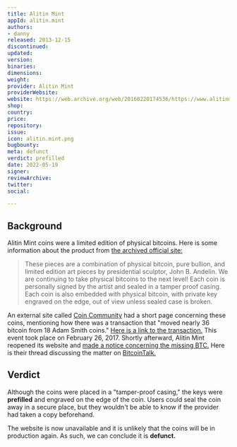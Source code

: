 ```yaml
---
title: Alitin Mint
appId: alitin.mint
authors:
- danny
released: 2013-12-15
discontinued: 
updated: 
version: 
binaries: 
dimensions: 
weight: 
provider: Alitin Mint
providerWebsite: 
website: https://web.archive.org/web/20160220174536/https://www.alitinmint.com/
shop: 
country: 
price: 
repository: 
issue: 
icon: alitin.mint.png
bugbounty: 
meta: defunct
verdict: prefilled
date: 2022-05-19
signer: 
reviewArchive: 
twitter: 
social: 

---
```


## Background

Alitin Mint coins were a limited edition of physical bitcoins. Here is some information about the product from [the archived official site:](https://web.archive.org/web/20160220174536/https://www.alitinmint.com/)

> These pieces are a combination of physical bitcoin, pure bullion, and limited edition art pieces by presidential sculptor, John B. Andelin. We are continuing to take physical bitcoins to the next level! Each coin is personally signed by the artist and sealed in a tamper proof casing. Each coin is also embedded with physical bitcoin, with private key engraved on the edge, out of view unless sealed case is broken.

An external site called [Coin Community](https://wiki.coin.community/Alitin_Mint) had a short page concerning these coins, mentioning how there was a transaction that "moved nearly 36 bitcoin from 18 Adam Smith coins." [Here is a link to the transaction.](https://www.blockchain.com/btc/tx/71c46a6af0ff85f770f449bc2d2ee1aaa796fafbec4ad138f8fd06c3289011e2) This event took place on February 26, 2017. Shortly afterward, Alitin Mint reopened its website and [made a notice concerning the missing BTC.](https://web.archive.org/web/20170326152145/http://www.alitinmint.com/) Here is their thread discussing the matter on [BitcoinTalk.](https://bitcointalk.org/index.php?topic=1815933.0)

## Verdict

Although the coins were placed in a "tamper-proof casing," the keys were **prefilled** and engraved on the edge of the coin. Users could seal the coin away in a secure place, but they wouldn't be able to know if the provider had taken a copy beforehand.

The website is now unavailable and it is unlikely that the coins will be in production again. As such, we can conclude it is **defunct.**
